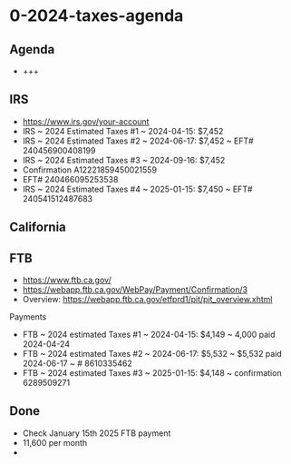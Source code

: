 # 0-2024-taxes-agenda

## Agenda

* +++

## IRS

* <a href="https://www.irs.gov/your-account">https://www.irs.gov/your-account</a>
* IRS ~ 2024 Estimated Taxes #1 ~ 2024-04-15: $7,452
* IRS ~ 2024 Estimated Taxes #2 ~ 2024-06-17: $7,452 ~ EFT# 240456900408199
* IRS ~ 2024 Estimated Taxes #3 ~ 2024-09-16: $7,452
* Confirmation A12221859450021559
* EFT# 240466095253538
* IRS ~ 2024 Estimated Taxes #4 ~ 2025-01-15: $7,450 ~ EFT# 240541512487683

## California

## FTB

* <a href="https://www.ftb.ca.gov/">https://www.ftb.ca.gov/</a>
* <a href="https://webapp.ftb.ca.gov/WebPay/Payment/Confirmation/3">https://webapp.ftb.ca.gov/WebPay/Payment/Confirmation/3</a>
* Overview: <a href="https://webapp.ftb.ca.gov/etfprd1/pit/pit_overview.xhtml">https://webapp.ftb.ca.gov/etfprd1/pit/pit_overview.xhtml</a>

Payments

* FTB ~ 2024 estimated Taxes #1 ~ 2024-04-15: $4,149 ~ 4,000 paid 2024-04-24
* FTB ~ 2024 estimated Taxes #2 ~ 2024-06-17: $5,532 ~ $5,532 paid 2024-06-17 ~ # 8610335462
* FTB ~ 2024 estimated Taxes #3 ~ 2025-01-15: $4,148 ~ confirmation 6289509271

## Done

* Check January 15th 2025 FTB payment
* 11,600 per month
*